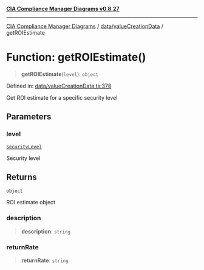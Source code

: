 [**CIA Compliance Manager Diagrams v0.8.27**](../../../README.md)

***

[CIA Compliance Manager Diagrams](../../../modules.md) / [data/valueCreationData](../README.md) / getROIEstimate

# Function: getROIEstimate()

> **getROIEstimate**(`level`): `object`

Defined in: [data/valueCreationData.ts:378](https://github.com/Hack23/cia-compliance-manager/blob/26bb73ca86d23be8656cdd29d12202323a449310/src/data/valueCreationData.ts#L378)

Get ROI estimate for a specific security level

## Parameters

### level

[`SecurityLevel`](../../../types/cia/type-aliases/SecurityLevel.md)

Security level

## Returns

`object`

ROI estimate object

### description

> **description**: `string`

### returnRate

> **returnRate**: `string`
